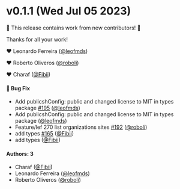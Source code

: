 # v0.1.1 (Wed Jul 05 2023)

:tada: This release contains work from new contributors! :tada:

Thanks for all your work!

:heart: Leonardo Ferreira ([@leofmds](https://github.com/leofmds))

:heart: Roberto Oliveros ([@roboli](https://github.com/roboli))

:heart: Charaf ([@Fibii](https://github.com/Fibii))

#### 🐛 Bug Fix

- Add publicshConfig: public and changed license to MIT in types package [#195](https://github.com/friggframework/frigg/pull/195) ([@leofmds](https://github.com/leofmds))
- Add publicshConfig: public and changed license to MIT in types package ([@leofmds](https://github.com/leofmds))
- Feature/lef 270 list organizations sites [#192](https://github.com/friggframework/frigg/pull/192) ([@roboli](https://github.com/roboli))
- add types [#165](https://github.com/friggframework/frigg/pull/165) ([@Fibii](https://github.com/Fibii))
- add types ([@Fibii](https://github.com/Fibii))

#### Authors: 3

- Charaf ([@Fibii](https://github.com/Fibii))
- Leonardo Ferreira ([@leofmds](https://github.com/leofmds))
- Roberto Oliveros ([@roboli](https://github.com/roboli))
